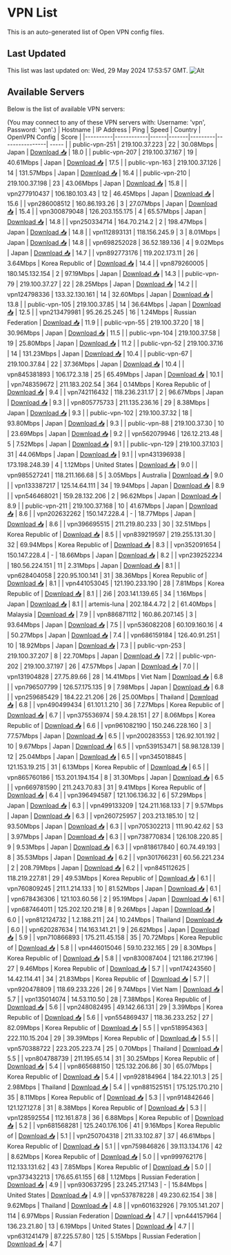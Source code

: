 # VPN List

This is an auto-generated list of Open VPN config files.

## Last Updated

This list was last updated on: Wed, 29 May 2024 17:53:57 GMT.
![Alt](https://repobeats.axiom.co/api/embed/186b98318ef1479477931607c1ad7d823f12451f.svg "Repobeats analytics image")

## Available Servers

Below is the list of available VPN servers:

(You may connect to any of these VPN servers with: Username: 'vpn', Password: 'vpn'.)
| Hostname | IP Address | Ping | Speed | Country | OpenVPN Config | Score |
|----------|------------|------|-------|---------|----------------| ----- |
| public-vpn-251 | 219.100.37.223 | 22 | 30.08Mbps | Japan | [Download 📥](./configs/server_0_JP.ovpn) | 18.0 |
| public-vpn-207 | 219.100.37.167 | 19 | 40.61Mbps | Japan | [Download 📥](./configs/server_1_JP.ovpn) | 17.5 |
| public-vpn-163 | 219.100.37.126 | 14 | 131.57Mbps | Japan | [Download 📥](./configs/server_2_JP.ovpn) | 16.4 |
| public-vpn-210 | 219.100.37.198 | 23 | 43.06Mbps | Japan | [Download 📥](./configs/server_3_JP.ovpn) | 15.8 |
| vpn277910437 | 106.180.103.43 | 12 | 46.45Mbps | Japan | [Download 📥](./configs/server_4_JP.ovpn) | 15.6 |
| vpn286008512 | 160.86.193.26 | 3 | 27.07Mbps | Japan | [Download 📥](./configs/server_5_JP.ovpn) | 15.4 |
| vpn300879048 | 126.203.155.175 | 4 | 65.57Mbps | Japan | [Download 📥](./configs/server_6_JP.ovpn) | 14.8 |
| vpn250334714 | 164.70.214.2 | 2 | 198.47Mbps | Japan | [Download 📥](./configs/server_7_JP.ovpn) | 14.8 |
| vpn112893131 | 118.156.245.9 | 3 | 8.01Mbps | Japan | [Download 📥](./configs/server_8_JP.ovpn) | 14.8 |
| vpn698252028 | 36.52.189.136 | 4 | 9.02Mbps | Japan | [Download 📥](./configs/server_9_JP.ovpn) | 14.7 |
| vpn892773176 | 119.202.173.11 | 26 | 3.64Mbps | Korea Republic of | [Download 📥](./configs/server_10_KR.ovpn) | 14.4 |
| vpn879260005 | 180.145.132.154 | 2 | 97.19Mbps | Japan | [Download 📥](./configs/server_11_JP.ovpn) | 14.3 |
| public-vpn-79 | 219.100.37.27 | 22 | 28.25Mbps | Japan | [Download 📥](./configs/server_12_JP.ovpn) | 14.2 |
| vpn124798336 | 133.32.130.161 | 14 | 32.60Mbps | Japan | [Download 📥](./configs/server_13_JP.ovpn) | 13.8 |
| public-vpn-105 | 219.100.37.85 | 14 | 36.64Mbps | Japan | [Download 📥](./configs/server_14_JP.ovpn) | 12.5 |
| vpn213479981 | 95.26.25.245 | 16 | 1.24Mbps | Russian Federation | [Download 📥](./configs/server_15_RU.ovpn) | 11.9 |
| public-vpn-55 | 219.100.37.20 | 18 | 30.96Mbps | Japan | [Download 📥](./configs/server_16_JP.ovpn) | 11.5 |
| public-vpn-104 | 219.100.37.58 | 19 | 25.80Mbps | Japan | [Download 📥](./configs/server_17_JP.ovpn) | 11.2 |
| public-vpn-52 | 219.100.37.16 | 14 | 131.23Mbps | Japan | [Download 📥](./configs/server_18_JP.ovpn) | 10.4 |
| public-vpn-67 | 219.100.37.84 | 22 | 37.36Mbps | Japan | [Download 📥](./configs/server_19_JP.ovpn) | 10.4 |
| vpn845381893 | 106.172.3.18 | 25 | 65.49Mbps | Japan | [Download 📥](./configs/server_20_JP.ovpn) | 10.1 |
| vpn748359672 | 211.183.202.54 | 364 | 0.14Mbps | Korea Republic of | [Download 📥](./configs/server_21_KR.ovpn) | 9.4 |
| vpn742116432 | 118.236.231.17 | 2 | 96.67Mbps | Japan | [Download 📥](./configs/server_22_JP.ovpn) | 9.3 |
| vpn805775733 | 211.135.236.16 | 29 | 8.38Mbps | Japan | [Download 📥](./configs/server_23_JP.ovpn) | 9.3 |
| public-vpn-102 | 219.100.37.32 | 18 | 93.80Mbps | Japan | [Download 📥](./configs/server_24_JP.ovpn) | 9.3 |
| public-vpn-88 | 219.100.37.30 | 10 | 23.69Mbps | Japan | [Download 📥](./configs/server_25_JP.ovpn) | 9.2 |
| vpn562079946 | 126.12.213.48 | 5 | 7.52Mbps | Japan | [Download 📥](./configs/server_26_JP.ovpn) | 9.1 |
| public-vpn-129 | 219.100.37.103 | 31 | 44.06Mbps | Japan | [Download 📥](./configs/server_27_JP.ovpn) | 9.1 |
| vpn431396938 | 173.198.248.39 | 4 | 1.12Mbps | United States | [Download 📥](./configs/server_28_US.ovpn) | 9.0 |
| vpn985527241 | 118.211.166.68 | 5 | 3.05Mbps | Australia | [Download 📥](./configs/server_29_AU.ovpn) | 9.0 |
| vpn133387217 | 125.14.64.111 | 34 | 19.94Mbps | Japan | [Download 📥](./configs/server_30_JP.ovpn) | 8.9 |
| vpn546468021 | 159.28.132.206 | 2 | 96.62Mbps | Japan | [Download 📥](./configs/server_31_JP.ovpn) | 8.9 |
| public-vpn-211 | 219.100.37.168 | 10 | 41.67Mbps | Japan | [Download 📥](./configs/server_32_JP.ovpn) | 8.6 |
| vpn202632262 | 150.147.228.4 | - | 18.77Mbps | Japan | [Download 📥](./configs/server_33_JP.ovpn) | 8.6 |
| vpn396695515 | 211.219.80.233 | 30 | 32.51Mbps | Korea Republic of | [Download 📥](./configs/server_34_KR.ovpn) | 8.5 |
| vpn839219597 | 219.255.131.30 | 32 | 69.94Mbps | Korea Republic of | [Download 📥](./configs/server_35_KR.ovpn) | 8.3 |
| vpn352091654 | 150.147.228.4 | - | 18.66Mbps | Japan | [Download 📥](./configs/server_36_JP.ovpn) | 8.2 |
| vpn239252234 | 180.56.224.151 | 11 | 2.31Mbps | Japan | [Download 📥](./configs/server_37_JP.ovpn) | 8.1 |
| vpn628404058 | 220.95.100.141 | 31 | 38.36Mbps | Korea Republic of | [Download 📥](./configs/server_38_KR.ovpn) | 8.1 |
| vpn441053045 | 121.190.233.190 | 28 | 7.81Mbps | Korea Republic of | [Download 📥](./configs/server_39_KR.ovpn) | 8.1 |
| 2i6 | 203.141.139.65 | 34 | 1.16Mbps | Japan | [Download 📥](./configs/server_40_JP.ovpn) | 8.1 |
| artemis-luna | 202.184.4.72 | 2 | 61.40Mbps | Malaysia | [Download 📥](./configs/server_41_MY.ovpn) | 7.9 |
| vpn886871112 | 160.86.207.145 | 3 | 93.64Mbps | Japan | [Download 📥](./configs/server_42_JP.ovpn) | 7.5 |
| vpn536082208 | 60.109.160.16 | 4 | 50.27Mbps | Japan | [Download 📥](./configs/server_43_JP.ovpn) | 7.4 |
| vpn686159184 | 126.40.91.251 | 10 | 18.92Mbps | Japan | [Download 📥](./configs/server_44_JP.ovpn) | 7.3 |
| public-vpn-253 | 219.100.37.207 | 8 | 22.70Mbps | Japan | [Download 📥](./configs/server_45_JP.ovpn) | 7.2 |
| public-vpn-202 | 219.100.37.197 | 26 | 47.57Mbps | Japan | [Download 📥](./configs/server_46_JP.ovpn) | 7.0 |
| vpn131904828 | 27.75.89.66 | 28 | 14.41Mbps | Viet Nam | [Download 📥](./configs/server_47_VN.ovpn) | 6.8 |
| vpn796507799 | 126.57.175.135 | 9 | 7.98Mbps | Japan | [Download 📥](./configs/server_48_JP.ovpn) | 6.8 |
| vpn259685429 | 184.22.21.206 | 26 | 25.00Mbps | Thailand | [Download 📥](./configs/server_49_TH.ovpn) | 6.8 |
| vpn490499434 | 61.101.1.210 | 36 | 7.27Mbps | Korea Republic of | [Download 📥](./configs/server_50_KR.ovpn) | 6.7 |
| vpn375536974 | 59.4.28.151 | 27 | 8.06Mbps | Korea Republic of | [Download 📥](./configs/server_51_KR.ovpn) | 6.6 |
| vpn961082190 | 150.246.228.160 | 3 | 77.57Mbps | Japan | [Download 📥](./configs/server_52_JP.ovpn) | 6.5 |
| vpn200283553 | 126.92.101.192 | 10 | 9.67Mbps | Japan | [Download 📥](./configs/server_53_JP.ovpn) | 6.5 |
| vpn539153471 | 58.98.128.139 | 12 | 25.04Mbps | Japan | [Download 📥](./configs/server_54_JP.ovpn) | 6.5 |
| vpn345018845 | 121.153.19.215 | 31 | 6.13Mbps | Korea Republic of | [Download 📥](./configs/server_55_KR.ovpn) | 6.5 |
| vpn865760186 | 153.201.194.154 | 8 | 31.30Mbps | Japan | [Download 📥](./configs/server_56_JP.ovpn) | 6.5 |
| vpn669781590 | 211.243.70.83 | 31 | 9.41Mbps | Korea Republic of | [Download 📥](./configs/server_57_KR.ovpn) | 6.4 |
| vpn396494587 | 121.106.136.32 | 6 | 57.29Mbps | Japan | [Download 📥](./configs/server_58_JP.ovpn) | 6.3 |
| vpn499133209 | 124.211.168.133 | 7 | 9.57Mbps | Japan | [Download 📥](./configs/server_59_JP.ovpn) | 6.3 |
| vpn260725957 | 203.213.185.10 | 12 | 93.50Mbps | Japan | [Download 📥](./configs/server_60_JP.ovpn) | 6.3 |
| vpn705302213 | 111.90.42.62 | 53 | 3.97Mbps | Japan | [Download 📥](./configs/server_61_JP.ovpn) | 6.3 |
| vpn738770834 | 126.108.220.85 | 9 | 9.53Mbps | Japan | [Download 📥](./configs/server_62_JP.ovpn) | 6.3 |
| vpn818617840 | 60.74.49.193 | 8 | 35.53Mbps | Japan | [Download 📥](./configs/server_63_JP.ovpn) | 6.2 |
| vpn301766231 | 60.56.221.234 | 2 | 208.79Mbps | Japan | [Download 📥](./configs/server_64_JP.ovpn) | 6.2 |
| vpn845112625 | 118.219.227.81 | 29 | 49.53Mbps | Korea Republic of | [Download 📥](./configs/server_65_KR.ovpn) | 6.1 |
| vpn760809245 | 211.1.214.133 | 10 | 81.52Mbps | Japan | [Download 📥](./configs/server_66_JP.ovpn) | 6.1 |
| vpn678436306 | 121.103.60.56 | 2 | 95.19Mbps | Japan | [Download 📥](./configs/server_67_JP.ovpn) | 6.1 |
| vpn687464011 | 125.202.120.218 | 8 | 9.26Mbps | Japan | [Download 📥](./configs/server_68_JP.ovpn) | 6.0 |
| vpn812124732 | 1.2.188.211 | 24 | 10.24Mbps | Thailand | [Download 📥](./configs/server_69_TH.ovpn) | 6.0 |
| vpn620287634 | 114.163.141.21 | 9 | 26.62Mbps | Japan | [Download 📥](./configs/server_70_JP.ovpn) | 5.9 |
| vpn710866893 | 175.211.45.158 | 35 | 70.72Mbps | Korea Republic of | [Download 📥](./configs/server_71_KR.ovpn) | 5.8 |
| vpn446015046 | 59.10.232.165 | 29 | 8.30Mbps | Korea Republic of | [Download 📥](./configs/server_72_KR.ovpn) | 5.8 |
| vpn830087404 | 121.186.217.196 | 27 | 9.46Mbps | Korea Republic of | [Download 📥](./configs/server_73_KR.ovpn) | 5.7 |
| vpn174243560 | 14.42.114.41 | 34 | 21.83Mbps | Korea Republic of | [Download 📥](./configs/server_74_KR.ovpn) | 5.7 |
| vpn920478809 | 118.69.233.226 | 26 | 9.74Mbps | Viet Nam | [Download 📥](./configs/server_75_VN.ovpn) | 5.7 |
| vpn135014074 | 14.53.110.50 | 28 | 7.38Mbps | Korea Republic of | [Download 📥](./configs/server_76_KR.ovpn) | 5.6 |
| vpn248082495 | 49.142.66.131 | 29 | 3.39Mbps | Korea Republic of | [Download 📥](./configs/server_77_KR.ovpn) | 5.6 |
| vpn554869437 | 118.36.233.252 | 27 | 82.09Mbps | Korea Republic of | [Download 📥](./configs/server_78_KR.ovpn) | 5.5 |
| vpn518954363 | 222.110.15.204 | 29 | 39.39Mbps | Korea Republic of | [Download 📥](./configs/server_79_KR.ovpn) | 5.5 |
| vpn570388722 | 223.205.223.74 | 25 | 0.70Mbps | Thailand | [Download 📥](./configs/server_80_TH.ovpn) | 5.5 |
| vpn804788739 | 211.195.65.14 | 31 | 30.25Mbps | Korea Republic of | [Download 📥](./configs/server_81_KR.ovpn) | 5.4 |
| vpn865688150 | 125.132.206.86 | 30 | 65.07Mbps | Korea Republic of | [Download 📥](./configs/server_82_KR.ovpn) | 5.4 |
| vpn928184964 | 184.22.101.3 | 25 | 2.98Mbps | Thailand | [Download 📥](./configs/server_83_TH.ovpn) | 5.4 |
| vpn881525151 | 175.125.170.210 | 35 | 8.11Mbps | Korea Republic of | [Download 📥](./configs/server_84_KR.ovpn) | 5.3 |
| vpn914842646 | 121.127.127.8 | 31 | 8.38Mbps | Korea Republic of | [Download 📥](./configs/server_85_KR.ovpn) | 5.3 |
| vpn128592554 | 112.161.87.8 | 36 | 6.88Mbps | Korea Republic of | [Download 📥](./configs/server_86_KR.ovpn) | 5.2 |
| vpn681568281 | 125.240.176.106 | 41 | 9.16Mbps | Korea Republic of | [Download 📥](./configs/server_87_KR.ovpn) | 5.1 |
| vpn250704318 | 211.33.102.87 | 37 | 46.61Mbps | Korea Republic of | [Download 📥](./configs/server_88_KR.ovpn) | 5.1 |
| vpn759846826 | 39.113.134.176 | 42 | 8.62Mbps | Korea Republic of | [Download 📥](./configs/server_89_KR.ovpn) | 5.0 |
| vpn999762176 | 112.133.131.62 | 43 | 7.85Mbps | Korea Republic of | [Download 📥](./configs/server_90_KR.ovpn) | 5.0 |
| vpn373432213 | 176.65.61.155 | 68 | 1.12Mbps | Russian Federation | [Download 📥](./configs/server_91_RU.ovpn) | 4.9 |
| vpn930637295 | 23.245.217.143 | - | 15.84Mbps | United States | [Download 📥](./configs/server_92_US.ovpn) | 4.9 |
| vpn537878228 | 49.230.62.154 | 38 | 9.62Mbps | Thailand | [Download 📥](./configs/server_93_TH.ovpn) | 4.8 |
| vpn601632926 | 79.105.141.207 | 114 | 6.97Mbps | Russian Federation | [Download 📥](./configs/server_94_RU.ovpn) | 4.7 |
| vpn444157964 | 136.23.21.80 | 13 | 6.19Mbps | United States | [Download 📥](./configs/server_95_US.ovpn) | 4.7 |
| vpn631241479 | 87.225.57.80 | 125 | 5.15Mbps | Russian Federation | [Download 📥](./configs/server_96_RU.ovpn) | 4.7 |
